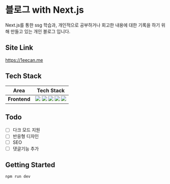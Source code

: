 # 블로그 with Next.js

Next.js를 통한 ssg 학습과, 개인적으로 공부하거나 회고한 내용에 대한 기록을 하기 위해 만들고 있는 개인 블로그 입니다.

## Site Link

https://1eecan.me

## Tech Stack

<div align=center>

|     Area     |                                                                                                                                                                                                                                                                            Tech Stack                                                                                                                                                                                                                                                                             |
| :----------: | :---------------------------------------------------------------------------------------------------------------------------------------------------------------------------------------------------------------------------------------------------------------------------------------------------------------------------------------------------------------------------------------------------------------------------------------------------------------------------------------------------------------------------------------------------------------: |
| **Frontend** | <img src="https://img.shields.io/badge/Next.js-000000.svg?style=for-the-badge&logo=Next.js&logoColor=white"> <img src="https://img.shields.io/badge/react-61DAFB?style=for-the-badge&logo=react&logoColor=black"> <img src="https://img.shields.io/badge/TypeScript-3178C6.svg?style=for-the-badge&logo=TypeScript&logoColor=black"> <img src="https://img.shields.io/badge/TailwindCSS-06B6D4?&style=for-the-badge&logo=TailwindCSS&logoColor=white"> <img src="https://img.shields.io/badge/Vercel-000000.svg?style=for-the-badge&logo=Vercel&logoColor=white"> |

</div>

## Todo

- [ ] 다크 모드 지원
- [ ] 반응형 디자인
- [ ] SEO
- [ ] 댓글기능 추가

## Getting Started

```bash
npm run dev
```
